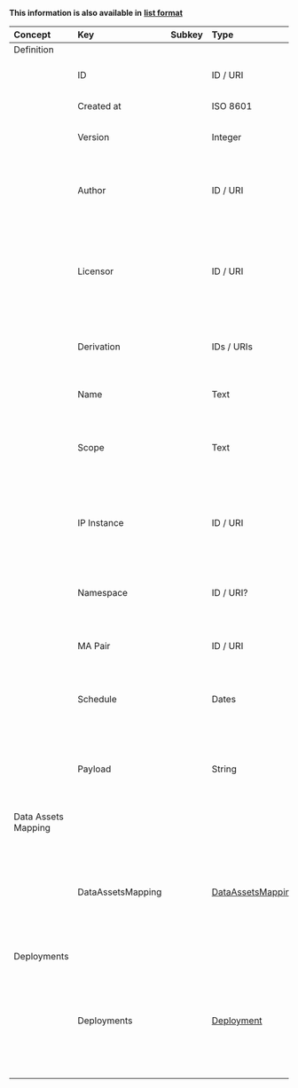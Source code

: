 
<style>
  .md-content__button {
    display: none;
  }
</style>

**This information is also available in** **[list format](/attributes/dma_tuple/)**

| Concept             | Key               | Subkey   | Type                                         | Example Value                             | Comment                                                                                                                  | Condition   |
|:--------------------|:------------------|:---------|:---------------------------------------------|:------------------------------------------|:-------------------------------------------------------------------------------------------------------------------------|:------------|
| Definition          |                   |          |                                              |                                           |                                                                                                                          |             |
|                     | ID                |          | ID / URI                                     | "DMAID_MYDMA"                             | Unique identifier for the DMA Tuple                                                                                      | auto        |
|                     | Created at        |          | ISO 8601                                     | 2021-05-01T00:00:00Z                      | Date of creation                                                                                                         | auto        |
|                     | Version           |          | Integer                                      | 21                                        | Version number of the DMA Tuple                                                                                          |             |
|                     | Author            |          | ID / URI                                     | person_123e4567-e89b-12d3 (auto)          | Identifier of the Author of the MA Pair (NB: Entity for author is referenced)                                            | auto        |
|                     | Licensor          |          | ID / URI                                     | legal_entity_123e4567-e89b-12d3 (auto)    | Identifier of the Legal Entity licensing the the MA Pair (NB: Entity for Licensor is referenced)                         | auto        |
|                     | Derivation        |          | IDs / URIs                                   | dma_tuple_123e4567-e89b-12d3 (auto)       | In case of derivation, references to parent / child (optional)                                                           | auto        |
|                     | Name              |          | Text                                         | Pressure drop for the injection in hall 3 | Short name to identify the DMA Tuple                                                                                     | mandatory   |
|                     | Scope             |          | Text                                         | Effectiveness of the mold closing process | Short description of the scope of the DMA Tuple (human readable)                                                         | mandatory   |
|                     | IP Instance       |          | ID / URI                                     | ip_instance_123e4567-e89b-12d3            | Identifier of the IP Instance the DMA Tuple is valid for (NB: Entity for IP Instance is referenced)                      | mandatory   |
|                     | Namespace         |          | ID / URI?                                    | namespace_123e4567-e89b-12d3              | Context to interpret the associated information (optional?)                                                              | optional    |
|                     | MA Pair           |          | ID / URI                                     | "MAID_MYMA"                               | Identifier of the MA Pair associated to the DMA Tuple                                                                    | mandatory   |
|                     | Schedule          |          | Dates                                        | R90/2021-05-01T00:00:00Z/PT48H            | Days and hours the DMA Tuple will be active (optional)                                                                   | optional    |
|                     | Payload           |          | String                                       | {‘injectionMold’: ‘Circuit Case’}         | User-defined key-value pairs: JSON string with additional information (optional)                                         | optional    |
| Data Assets Mapping |                   |          |                                              |                                           |                                                                                                                          |             |
|                     | DataAssetsMapping |          | [DataAssetsMapping](../dataassetsmapping.md) |                                           | Mapping required Data assets to Microservices specified in the MA Pair. Not every Microservice needs a Data asset.       | mandatory   |
| Deployments         |                   |          |                                              |                                           |                                                                                                                          |             |
|                     | Deployments       |          | [Deployment](../deployment.md)               |                                           | Characteristics of the Deployment (i.e. Cloud or Edge infrastructure) for every Microservice associated to the DMA Tuple | mandatory   |